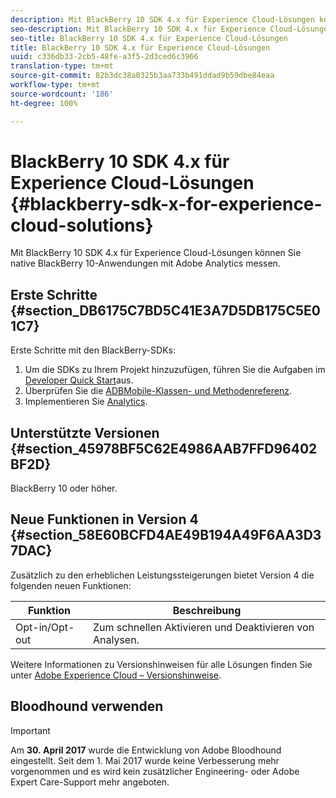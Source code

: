 ```yaml
---
description: Mit BlackBerry 10 SDK 4.x für Experience Cloud-Lösungen können Sie native BlackBerry 10-Anwendungen mit Adobe Analytics messen.
seo-description: Mit BlackBerry 10 SDK 4.x für Experience Cloud-Lösungen können Sie native BlackBerry 10-Anwendungen mit Adobe Analytics messen
seo-title: BlackBerry 10 SDK 4.x für Experience Cloud-Lösungen
title: BlackBerry 10 SDK 4.x für Experience Cloud-Lösungen
uuid: c336db33-2cb5-48fe-a3f5-2d3ced6c3966
translation-type: tm+mt
source-git-commit: 82b3dc38a0325b3aa733b491ddad9b59dbe84eaa
workflow-type: tm+mt
source-wordcount: '186'
ht-degree: 100%

---
```



# BlackBerry 10 SDK 4.x für Experience Cloud-Lösungen {#blackberry-sdk-x-for-experience-cloud-solutions}

Mit BlackBerry 10 SDK 4.x für Experience Cloud-Lösungen können Sie native BlackBerry 10-Anwendungen mit Adobe Analytics messen.

## Erste Schritte {#section_DB6175C7BD5C41E3A7D5DB175C5E01C7}

Erste Schritte mit den BlackBerry-SDKs:

1. Um die SDKs zu Ihrem Projekt hinzuzufügen, führen Sie die Aufgaben im [Developer Quick Start](/help/blackberry/dev-qs.md)aus.
1. Überprüfen Sie die [ADBMobile-Klassen- und Methodenreferenz](/help/blackberry/methods.md).
1. Implementieren Sie [Analytics](/help/blackberry/analytics.md).

## Unterstützte Versionen {#section_45978BF5C62E4986AAB7FFD96402BF2D}

BlackBerry 10 oder höher.

## Neue Funktionen in Version 4 {#section_58E60BCFD4AE49B194A49F6AA3D37DAC}

Zusätzlich zu den erheblichen Leistungssteigerungen bietet Version 4 die folgenden neuen Funktionen:

| Funktion | Beschreibung |
|--- |--- |
| Opt-in/Opt-out | Zum schnellen Aktivieren und Deaktivieren von Analysen. |

Weitere Informationen zu Versionshinweisen für alle Lösungen finden Sie unter [Adobe Experience Cloud – Versionshinweise](https://docs.adobe.com/content/help/de-DE/release-notes/experience-cloud/current.html).

## Bloodhound verwenden

>[!IMPORTANT]
>
>Am **30. April 2017** wurde die Entwicklung von Adobe Bloodhound eingestellt. Seit dem 1. Mai 2017 wurde keine Verbesserung mehr vorgenommen und es wird kein zusätzlicher Engineering- oder Adobe Expert Care-Support mehr angeboten.
